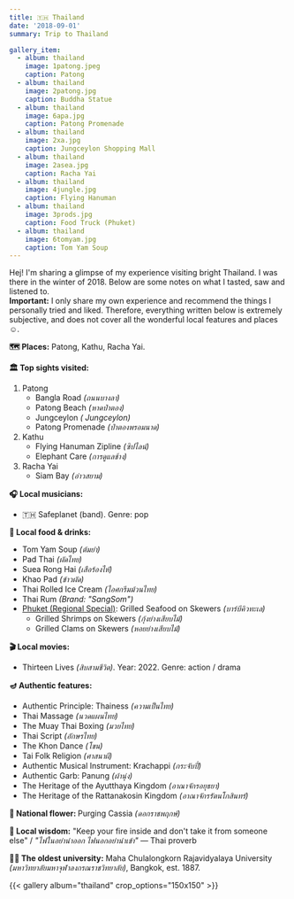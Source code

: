 ```yaml
---
title: 🇹🇭 Thailand
date: '2018-09-01'
summary: Trip to Thailand

gallery_item:
  - album: thailand
    image: 1patong.jpeg
    caption: Patong 
  - album: thailand
    image: 2patong.jpg
    caption: Buddha Statue
  - album: thailand
    image: 6apa.jpg
    caption: Patong Promenade
  - album: thailand
    image: 2xa.jpg
    caption: Jungceylon Shopping Mall
  - album: thailand
    image: 2asea.jpg
    caption: Racha Yai
  - album: thailand
    image: 4jungle.jpg
    caption: Flying Hanuman
  - album: thailand
    image: 3prods.jpg
    caption: Food Truck (Phuket)
  - album: thailand
    image: 6tomyam.jpg
    caption: Tom Yam Soup
---
```

Hej! I'm sharing a glimpse of my experience visiting bright Thailand. I was there in the winter of 2018. Below are some notes on what I tasted, saw and listened to.<br>
<b>Important:</b> I only share my own experience and recommend the things I personally tried and liked. Therefore, everything written below is extremely subjective, and does not cover all the wonderful local features and places ☺️.

<b>🗺 Places:</b> Patong, Kathu, Racha Yai.<br>

<b>🏛 Top sights visited: </b>
1. Patong
    - Bangla Road <i>(ถนนบางลา)</i>
    - Patong Beach <i>(หาดป่าตอง)</i>
    - Jungceylon <i>( Jungceylon)</i>
    - Patong Promenade <i>(ป่าตองพรอมนาด)</i>
2. Kathu
    - Flying Hanuman Zipline <i>(ซิปไลน์)</i>
    - Elephant Care <i>(การดูแลช้าง)</i>
3. Racha Yai
    - Siam Bay <i>(อ่าวสยาม)</i>

<b>🎧 Local musicians: </b>
- 🇹🇭 Safeplanet (band). Genre: pop

<b>🥘 Local food & drinks: </b>
- Tom Yam Soup <i>(ต้มยำ)</i>
- Pad Thai <i>(ผัดไทย)</i>
- Suea Rong Hai <i>(เสือร้องไห้)</i>
- Khao Pad  <i>(ข้าวผัด)</i>
- Thai Rolled Ice Cream <i>(ไอศกรีมม้วนไทย)</i>
- Thai Rum <i>(Brand: "SangSom")</i>
- <u>Phuket (Regional Special)</u>: Grilled Seafood on Skewers <i>(บาร์บีคิวทะเล)</i>
  - Grilled Shrimps on Skewers <i>(กุ้งย่างเสียบไม้)</i>
  - Grilled Clams on Skewers <i>(หอยย่างเสียบไม้)</i>

<b>🎬 Local movies:</b>
-  Thirteen Lives <i>(สิบสามชีวิต)</i>. Year: 2022. Genre: action / drama

<b>🪔 Authentic features:</b>
- Authentic Principle: Thainess <i>(ความเป็นไทย)</i>
- Thai Massage <i>(นวดแผนไทย)</i>
- The Muay Thai Boxing <i>(มวยไทย)</i>
- Thai Script <i>(อักษรไทย)</i>
- The Khon Dance <i>(โขน)</i>
- Tai Folk Religion <i>(ศาสนาผี)</i>
- Authentic Musical Instrument: Krachappi <i>(กระจับปี่)</i> 
- Authentic Garb: Panung <i>(ผ้านุ่ง)</i>
- The Heritage of the Ayutthaya Kingdom <i>(อาณาจักรอยุธยา)</i>
- The Heritage of the Rattanakosin Kingdom <i>(อาณาจักรรัตนโกสินทร์)</i>

<b>💐 National flower: </b> Purging Cassia <i>(ดอกราชพฤกษ์)</i>


<b>🦉 Local wisdom:</b> "Keep your fire inside and don't take it from someone else" / <i>"ไฟในอย่านำออก ไฟนอกอย่านำเข้า"</i> — Thai proverb


<b>👨‍🎓 The oldest university:</b> Maha Chulalongkorn Rajavidyalaya University <i>(มหาวิทยาลัยมหาจุฬาลงกรณราชวิทยาลัย)</i>, Bangkok, est. 1887.


{{< gallery album="thailand" crop_options="150x150" >}}
   

